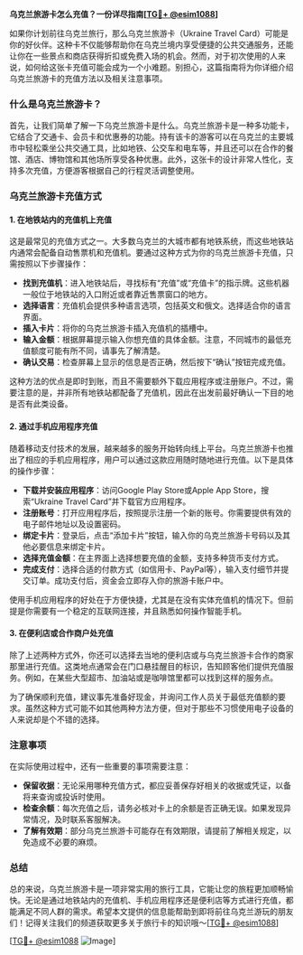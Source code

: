 **乌克兰旅游卡怎么充值？一份详尽指南[[TG💪+ @esim1088](https://t.me/s/esim1088)]**

如果你计划前往乌克兰旅行，那么乌克兰旅游卡（Ukraine Travel Card）可能是你的好伙伴。这种卡不仅能够帮助你在乌克兰境内享受便捷的公共交通服务，还能让你在一些景点和商店获得折扣或免费入场的机会。然而，对于初次使用的人来说，如何给这张卡充值可能会成为一个小难题。别担心，这篇指南将为你详细介绍乌克兰旅游卡的充值方法以及相关注意事项。

### 什么是乌克兰旅游卡？

首先，让我们简单了解一下乌克兰旅游卡是什么。乌克兰旅游卡是一种多功能卡，它结合了交通卡、会员卡和优惠券的功能。持有该卡的游客可以在乌克兰的主要城市中轻松乘坐公共交通工具，比如地铁、公交车和电车等，并且还可以在合作的餐馆、酒店、博物馆和其他场所享受各种优惠。此外，这张卡的设计非常人性化，支持多次充值，方便游客根据自己的行程灵活调整使用。

### 乌克兰旅游卡充值方式

#### 1. 在地铁站内的充值机上充值

这是最常见的充值方式之一。大多数乌克兰的大城市都有地铁系统，而这些地铁站内通常会配备自动售票机和充值机。要通过这种方式为你的乌克兰旅游卡充值，只需按照以下步骤操作：

- **找到充值机**：进入地铁站后，寻找标有“充值”或“充值卡”的指示牌。这些机器一般位于地铁站的入口附近或者靠近售票窗口的地方。
- **选择语言**：充值机会提供多种语言选项，包括英文和俄文。选择适合你的语言界面。
- **插入卡片**：将你的乌克兰旅游卡插入充值机的插槽中。
- **输入金额**：根据屏幕提示输入你想充值的具体金额。注意，不同城市的最低充值额度可能有所不同，请事先了解清楚。
- **确认交易**：检查屏幕上显示的信息是否正确，然后按下“确认”按钮完成充值。

这种方法的优点是即时到账，而且不需要额外下载应用程序或注册账户。不过，需要注意的是，并非所有地铁站都配备了充值机，因此在出发前最好确认一下目的地是否有此类设备。

#### 2. 通过手机应用程序充值

随着移动支付技术的发展，越来越多的服务开始转向线上平台。乌克兰旅游卡也推出了相应的手机应用程序，用户可以通过这款应用随时随地进行充值。以下是具体的操作步骤：

- **下载并安装应用程序**：访问Google Play Store或Apple App Store，搜索“Ukraine Travel Card”并下载官方应用程序。
- **注册账号**：打开应用程序后，按照提示注册一个新的账号。你需要提供有效的电子邮件地址以及设置密码。
- **绑定卡片**：登录后，点击“添加卡片”按钮，输入你的乌克兰旅游卡号码以及其他必要信息来绑定卡片。
- **选择充值金额**：在主界面上选择想要充值的金额，支持多种货币支付方式。
- **完成支付**：选择合适的付款方式（如信用卡、PayPal等），输入支付细节并提交订单。成功支付后，资金会立即存入你的旅游卡账户中。

使用手机应用程序的好处在于方便快捷，尤其是在没有实体充值机的情况下。但前提是你需要有一个稳定的互联网连接，并且熟悉如何操作智能手机。

#### 3. 在便利店或合作商户处充值

除了上述两种方式外，你还可以选择去当地的便利店或与乌克兰旅游卡合作的商家那里进行充值。这类地点通常会在门口悬挂醒目的标识，告知顾客他们提供充值服务。例如，在某些大型超市、加油站或是咖啡馆里都可以找到这样的服务点。

为了确保顺利充值，建议事先准备好现金，并询问工作人员关于最低充值额的要求。虽然这种方式可能不如其他两种方法方便，但对于那些不习惯使用电子设备的人来说却是个不错的选择。

### 注意事项

在实际使用过程中，还有一些重要的事项需要注意：

- **保留收据**：无论采用哪种充值方式，都应妥善保存好相关的收据或凭证，以备将来查询或投诉时使用。
- **检查余额**：每次充值之后，请务必核对卡上的余额是否正确无误。如果发现异常情况，及时联系客服解决。
- **了解有效期**：部分乌克兰旅游卡可能存在有效期限，请提前了解相关规定，以免造成不必要的麻烦。

### 总结

总的来说，乌克兰旅游卡是一项非常实用的旅行工具，它能让您的旅程更加顺畅愉快。无论是通过地铁站内的充值机、手机应用程序还是便利店等方式进行充值，都能满足不同人群的需求。希望本文提供的信息能帮助到即将前往乌克兰游玩的朋友们！记得关注我们的频道获取更多关于旅行卡的知识哦～[[TG💪+ @esim1088](https://t.me/s/esim1088)]

[[TG💪+ @esim1088](https://t.me/s/esim1088) ![Image](https://i.postimg.cc/4NQfJmqS/Snipaste-2025-05-13-00-14-12.png)]